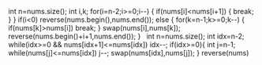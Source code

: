 int n=nums.size();
int i,k;
for(i=n-2;i>=0;i--)
{
if(nums[i]<nums[i+1])
{
break;
}
}
if(i<0)
reverse(nums.begin(),nums.end());
else
{
for(k=n-1;k>=0;k--)
{
if(nums[k]>nums[i])
break;
}
swap(nums[i],nums[k]);
reverse(nums.begin()+i+1,nums.end());
}
​
​
int n=nums.size();
int idx=n-2;
while(idx>=0 && nums[idx+1]<=nums[idx])
idx--;
if(idx>=0){
int j=n-1;
while(nums[j]<=nums[idx])
j--;
swap(nums[idx],nums[j]);
}
reverse(nums)